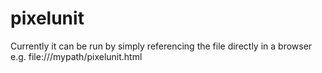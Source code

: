 # pixelunit

Currently it can be run by simply referencing the file directly in a browser e.g. file:///mypath/pixelunit.html
